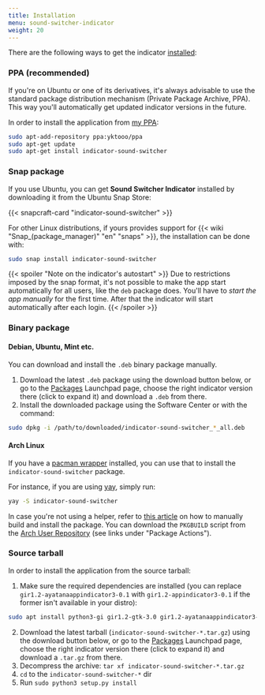 ```yaml
---
title: Installation
menu: sound-switcher-indicator
weight: 20
---
```


There are the following ways to get the indicator [installed](https://github.com/yktoo/indicator-sound-switcher/blob/dev/doc/install.md):

### PPA (recommended)

If you're on Ubuntu or one of its derivatives, it's always advisable to use the standard package distribution mechanism (Private Package Archive, PPA). This way you'll automatically get updated indicator versions in the future.

In order to install the application from [my PPA](https://launchpad.net/~yktooo/+archive/ubuntu/ppa):

```bash
sudo apt-add-repository ppa:yktooo/ppa
sudo apt-get update
sudo apt-get install indicator-sound-switcher
```

### Snap package

If you use Ubuntu, you can get **Sound Switcher Indicator** installed by downloading it from the Ubuntu Snap Store:

{{< snapcraft-card "indicator-sound-switcher" >}}

For other Linux distributions, if yours provides support for {{< wiki "Snap_(package_manager)" "en" "snaps" >}}, the installation can be done with:

```bash
sudo snap install indicator-sound-switcher
```

{{< spoiler "Note on the indicator's autostart" >}}
Due to restrictions imposed by the snap format, it's not possible to make the app start automatically for all users, like the `deb` package does. You'll have to *start the app manually* for the first time. After that the indicator will start automatically after each login.
{{< /spoiler >}}

### Binary package

#### Debian, Ubuntu, Mint etc.

You can download and install the `.deb` binary package manually.

1. Download the latest `.deb` package using the download button below, or go to the [Packages](https://launchpad.net/~yktooo/+archive/ubuntu/ppa/+packages) Launchpad page, choose the right indicator version there (click to expand it) and download a `.deb` from there.
2. Install the downloaded package using the Software Center or with the command:
```bash
sudo dpkg -i /path/to/downloaded/indicator-sound-switcher_*_all.deb
```

#### Arch Linux

If you have a [pacman wrapper](https://wiki.archlinux.org/index.php/AUR_helpers#Pacman_wrappers) installed, you can use that to install the `indicator-sound-switcher` package.

For instance, if you are using [yay](https://github.com/Jguer/yay), simply run:

```bash
yay -S indicator-sound-switcher
```

In case you're not using a helper, refer to [this article](https://wiki.archlinux.org/index.php/Arch_User_Repository#Installing_and_upgrading_packages) on how to manually build and install the package. You can download the `PKGBUILD` script from the [Arch User Repository](https://aur.archlinux.org/packages/indicator-sound-switcher) (see links under "Package Actions").

### Source tarball

In order to install the application from the source tarball:

1. Make sure the required dependencies are installed (you can replace `gir1.2-ayatanaappindicator3-0.1` with `gir1.2-appindicator3-0.1` if the former isn't available in your distro):
```bash
sudo apt install python3-gi gir1.2-gtk-3.0 gir1.2-ayatanaappindicator3-0.1 gir1.2-keybinder-3.0
```
2. Download the latest tarball (`indicator-sound-switcher-*.tar.gz`) using the download button below, or go to the [Packages](https://launchpad.net/~yktooo/+archive/ubuntu/ppa/+packages) Launchpad page, choose the right indicator version there (click to expand it) and download a `.tar.gz` from there.
3. Decompress the archive: `tar xf indicator-sound-switcher-*.tar.gz`
4. `cd` to the `indicator-sound-switcher-*` dir
5. Run `sudo python3 setup.py install`
